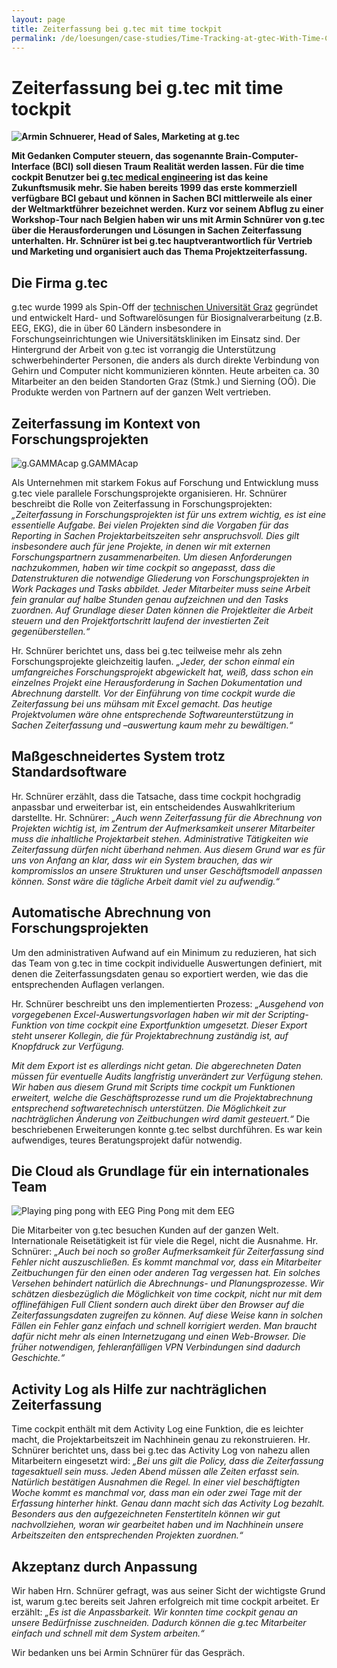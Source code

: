 ```yaml
---
layout: page
title: Zeiterfassung bei g.tec mit time tockpit
permalink: /de/loesungen/case-studies/Time-Tracking-at-gtec-With-Time-Cockpit/
---
```


<h1 xmlns="http://www.w3.org/1999/xhtml">Zeiterfassung bei g.tec mit time tockpit</h1><p xmlns="http://www.w3.org/1999/xhtml">
  <strong>
    <img src="{{site.baseurl}}/content/images/customer_solutions/case-studies/gtec/armin-schnuerer-banner.jpg" alt="Armin Schnuerer, Head of Sales, Marketing at g.tec" title="Armin Schnuerer, Head of Sales, Marketing at g.tec" />
  </strong>
</p><p xmlns="http://www.w3.org/1999/xhtml">
  <strong>Mit Gedanken Computer steuern, das sogenannte Brain-Computer-Interface (BCI) soll diesen Traum Realität werden lassen. Für die time cockpit Benutzer bei <a href="http://www.gtec.at/" title="g.tec" target="_blank">g.tec medical engineering</a> ist das keine Zukunftsmusik mehr. Sie haben bereits 1999 das erste kommerziell verfügbare BCI gebaut und können in Sachen BCI mittlerweile als einer der Weltmarktführer bezeichnet werden. Kurz vor seinem Abflug zu einer Workshop-Tour nach Belgien haben wir uns mit Armin Schnürer von g.tec über die Herausforderungen und Lösungen in Sachen Zeiterfassung unterhalten. Hr. Schnürer ist bei g.tec hauptverantwortlich für Vertrieb und Marketing und organisiert auch das Thema Projektzeiterfassung.</strong>
</p><h2 xmlns="http://www.w3.org/1999/xhtml">Die Firma g.tec</h2><p xmlns="http://www.w3.org/1999/xhtml">g.tec wurde 1999 als Spin-Off der <a href="http://portal.tugraz.at/portal/page/portal/TU_Graz" title="Technische Universität Graz" target="_blank">technischen Universität Graz</a> gegründet und entwickelt Hard- und Softwarelösungen für Biosignalverarbeitung (z.B. EEG, EKG), die in über 60 Ländern insbesondere in Forschungseinrichtungen wie Universitätskliniken im Einsatz sind. Der Hintergrund der Arbeit von g.tec ist vorrangig die Unterstützung schwerbehinderter Personen, die anders als durch direkte Verbindung von Gehirn und Computer nicht kommunizieren könnten. Heute arbeiten ca. 30 Mitarbeiter an den beiden Standorten Graz (Stmk.) und Sierning (OÖ). Die Produkte werden von Partnern auf der ganzen Welt vertrieben.</p><h2 xmlns="http://www.w3.org/1999/xhtml">Zeiterfassung im Kontext von Forschungsprojekten</h2><div class="floatRight" xmlns="http://www.w3.org/1999/xhtml">
  <img src="{{site.baseurl}}/content/images/customer_solutions/case-studies/gtec/gtec_eeg.jpg" alt="g.GAMMAcap" title="g.GAMMAcap" />
  <span class="imageCaption">g.GAMMAcap</span>
</div><p xmlns="http://www.w3.org/1999/xhtml">Als Unternehmen mit starkem Fokus auf Forschung und Entwicklung muss g.tec viele parallele Forschungsprojekte organisieren. Hr. Schnürer beschreibt die Rolle von Zeiterfassung in Forschungsprojekten: <em>„Zeiterfassung in Forschungsprojekten ist für uns extrem wichtig, es ist eine essentielle Aufgabe. Bei vielen Projekten sind die Vorgaben für das Reporting in Sachen Projektarbeitszeiten sehr anspruchsvoll. Dies gilt insbesondere auch für jene Projekte, in denen wir mit externen Forschungspartnern zusammenarbeiten. Um diesen Anforderungen nachzukommen, haben wir time cockpit so angepasst, dass die Datenstrukturen die notwendige Gliederung von Forschungsprojekten in Work Packages und Tasks abbildet. Jeder Mitarbeiter muss seine Arbeit fein granular auf halbe Stunden genau aufzeichnen und den Tasks zuordnen. Auf Grundlage dieser Daten können die Projektleiter die Arbeit steuern und den Projektfortschritt laufend der investierten Zeit gegenüberstellen.“</em></p><p xmlns="http://www.w3.org/1999/xhtml">Hr. Schnürer berichtet uns, dass bei g.tec teilweise mehr als zehn Forschungsprojekte gleichzeitig laufen. <em>„Jeder, der schon einmal ein umfangreiches Forschungsprojekt abgewickelt hat, weiß, dass schon ein einzelnes Projekt eine Herausforderung in Sachen Dokumentation und Abrechnung darstellt. Vor der Einführung von time cockpit wurde die Zeiterfassung bei uns mühsam mit Excel gemacht. Das heutige Projektvolumen wäre ohne entsprechende Softwareunterstützung in Sachen Zeiterfassung und –auswertung kaum mehr zu bewältigen.“</em></p><h2 xmlns="http://www.w3.org/1999/xhtml">Maßgeschneidertes System trotz Standardsoftware</h2><p xmlns="http://www.w3.org/1999/xhtml">Hr. Schnürer erzählt, dass die Tatsache, dass time cockpit hochgradig anpassbar und erweiterbar ist, ein entscheidendes Auswahlkriterium darstellte. Hr. Schnürer: <em>„Auch wenn Zeiterfassung für die Abrechnung von Projekten wichtig ist, im Zentrum der Aufmerksamkeit unserer Mitarbeiter muss die inhaltliche Projektarbeit stehen. Administrative Tätigkeiten wie Zeiterfassung dürfen nicht überhand nehmen. Aus diesem Grund war es für uns von Anfang an klar, dass wir ein System brauchen, das wir kompromisslos an unsere Strukturen und unser Geschäftsmodell anpassen können. Sonst wäre die tägliche Arbeit damit viel zu aufwendig.“</em></p><h2 xmlns="http://www.w3.org/1999/xhtml">Automatische Abrechnung von Forschungsprojekten</h2><p xmlns="http://www.w3.org/1999/xhtml">Um den administrativen Aufwand auf ein Minimum zu reduzieren, hat sich das Team von g.tec in time cockpit individuelle Auswertungen definiert, mit denen die Zeiterfassungsdaten genau so exportiert werden, wie das die entsprechenden Auflagen verlangen.</p><p xmlns="http://www.w3.org/1999/xhtml">Hr. Schnürer beschreibt uns den implementierten Prozess: <em>„Ausgehend von vorgegebenen Excel-Auswertungsvorlagen haben wir mit der Scripting-Funktion von time cockpit eine Exportfunktion umgesetzt. Dieser Export steht unserer Kollegin, die für Projektabrechnung zuständig ist, auf Knopfdruck zur Verfügung.</em></p><p xmlns="http://www.w3.org/1999/xhtml">
  <em>Mit dem Export ist es allerdings nicht getan. Die abgerechneten Daten müssen für eventuelle Audits langfristig unverändert zur Verfügung stehen. Wir haben aus diesem Grund mit Scripts time cockpit um Funktionen erweitert, welche die Geschäftsprozesse rund um die Projektabrechnung entsprechend softwaretechnisch unterstützen. Die Möglichkeit zur nachträglichen Änderung von Zeitbuchungen wird damit gesteuert.“</em> Die beschriebenen Erweiterungen konnte g.tec selbst durchführen. Es war kein aufwendiges, teures Beratungsprojekt dafür notwendig.</p><h2 xmlns="http://www.w3.org/1999/xhtml">Die Cloud als Grundlage für ein internationales Team</h2><div class="floatRight" xmlns="http://www.w3.org/1999/xhtml">
  <img src="{{site.baseurl}}/content/images/customer_solutions/case-studies/gtec/gtec-ping-pong.jpg" alt="Playing ping pong with EEG" title="Playing ping pong with EEG" />
  <span class="imageCaption">Ping Pong mit dem EEG</span>
</div><p xmlns="http://www.w3.org/1999/xhtml">Die Mitarbeiter von g.tec besuchen Kunden auf der ganzen Welt. Internationale Reisetätigkeit ist für viele die Regel, nicht die Ausnahme. Hr. Schnürer: <em>„Auch bei noch so großer Aufmerksamkeit für Zeiterfassung sind Fehler nicht auszuschließen. Es kommt manchmal vor, dass ein Mitarbeiter Zeitbuchungen für den einen oder anderen Tag vergessen hat. Ein solches Versehen behindert natürlich die Abrechnungs- und Planungsprozesse. Wir schätzen diesbezüglich die Möglichkeit von time cockpit, nicht nur mit dem offlinefähigen Full Client sondern auch direkt über den Browser auf die Zeiterfassungsdaten zugreifen zu können. Auf diese Weise kann in solchen Fällen ein Fehler ganz einfach und schnell korrigiert werden. Man braucht dafür nicht mehr als einen Internetzugang und einen Web-Browser. Die früher notwendigen, fehleranfälligen VPN Verbindungen sind dadurch Geschichte.“</em></p><h2 xmlns="http://www.w3.org/1999/xhtml">Activity Log als Hilfe zur nachträglichen Zeiterfassung</h2><p xmlns="http://www.w3.org/1999/xhtml">Time cockpit enthält mit dem Activity Log eine Funktion, die es leichter macht, die Projektarbeitszeit im Nachhinein genau zu rekonstruieren. Hr. Schnürer berichtet uns, dass bei g.tec das Activity Log von nahezu allen Mitarbeitern eingesetzt wird: <em>„Bei uns gilt die Policy, dass die Zeiterfassung tagesaktuell sein muss. Jeden Abend müssen alle Zeiten erfasst sein. Natürlich bestätigen Ausnahmen die Regel. In einer viel beschäftigten Woche kommt es manchmal vor, dass man ein oder zwei Tage mit der Erfassung hinterher hinkt. Genau dann macht sich das Activity Log bezahlt. Besonders aus den aufgezeichneten Fenstertiteln können wir gut nachvollziehen, woran wir gearbeitet haben und im Nachhinein unsere Arbeitszeiten den entsprechenden Projekten zuordnen.“</em></p><h2 xmlns="http://www.w3.org/1999/xhtml">Akzeptanz durch Anpassung</h2><p xmlns="http://www.w3.org/1999/xhtml">Wir haben Hrn. Schnürer gefragt, was aus seiner Sicht der wichtigste Grund ist, warum g.tec bereits seit Jahren erfolgreich mit time cockpit arbeitet. Er erzählt: <em>„Es ist die Anpassbarkeit. Wir konnten time cockpit genau an unsere Bedürfnisse zuschneiden. Dadurch können die g.tec Mitarbeiter einfach und schnell mit dem System arbeiten.“</em></p><p xmlns="http://www.w3.org/1999/xhtml">Wir bedanken uns bei Armin Schnürer für das Gespräch.</p>